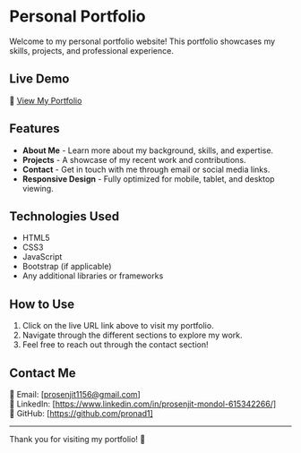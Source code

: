 # Personal Portfolio

Welcome to my personal portfolio website! This portfolio showcases my skills, projects, and professional experience.

## Live Demo

🔗 [View My Portfolio](https://pronad1.github.io/Personal-Portfolio/)

## Features

- **About Me** - Learn more about my background, skills, and expertise.
- **Projects** - A showcase of my recent work and contributions.
- **Contact** - Get in touch with me through email or social media links.
- **Responsive Design** - Fully optimized for mobile, tablet, and desktop viewing.

## Technologies Used

- HTML5
- CSS3
- JavaScript
- Bootstrap (if applicable)
- Any additional libraries or frameworks

## How to Use

1. Click on the live URL link above to visit my portfolio.
2. Navigate through the different sections to explore my work.
3. Feel free to reach out through the contact section!

## Contact Me

📧 Email: [prosenjit1156@gmail.com]  
🔗 LinkedIn: [https://www.linkedin.com/in/prosenjit-mondol-615342266/]  
🐙 GitHub: [https://github.com/pronad1]

---

Thank you for visiting my portfolio! 🚀
